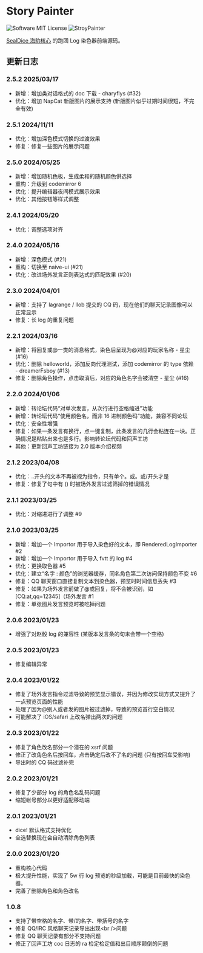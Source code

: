# Story Painter

![Software MIT License](https://img.shields.io/badge/license-MIT-brightgreen.svg?style=flat-square)
![StroyPainter](https://img.shields.io/badge/SealDice-StroyPainter-blue)

[SealDice 海豹核心](https://github.com/sealdice/sealdice) 的跑团 Log 染色器前端源码。

## 更新日志

### 2.5.2 2025/03/17

- 新增：增加类对话格式的 doc 下载  - charyflys (#32)
- 优化：增加 NapCat 新版图片的展示支持 (新版图片似乎过期时间很短，不完全有效)

### 2.5.1 2024/11/11

- 优化：增加深色模式切换的过渡效果
- 修复：修复一些图片的展示问题 

### 2.5.0 2024/05/25

- 新增：增加随机色板，生成柔和的随机颜色供选择
- 重构：升级到 codemirror 6
- 优化：提升编辑器夜间模式展示效果
- 优化：其他按钮等样式调整

### 2.4.1 2024/05/20

- 优化：调整选项对齐

### 2.4.0 2024/05/16

- 新增：深色模式 (#21)
- 重构：切换至 naive-ui (#21)
- 优化：改进场外发言正则表达式的匹配效果 (#20)

### 2.3.0 2024/04/01

- 新增：支持了 lagrange / llob 提交的 CQ 码，现在他们的聊天记录图像可以正常显示
- 修复：长 log 的重复问题

### 2.2.1 2024/03/16

- 新增：将回复或@一类的消息格式，染色后呈现为@对应的玩家名称 - 星尘 (#16)
- 优化：删除 helloworld，添加反向代理测试，添加 codemirror 的 type 依赖 - dreamerFsboy (#13)
- 修复：删除角色操作，点击取消后，对应的角色名字会被清空 - 星尘 (#16)

### 2.2.0 2024/01/06

- 新增：转论坛代码“对单次发言，从次行进行空格缩进”功能
- 新增：转论坛代码“使用颜色名，而非 16 进制颜色码”功能，兼容不同论坛
- 优化：安全性增强
- 修复：如果一条发言有换行，点一键复制，此条发言的几行会粘连在一块。正确情况是粘贴出来也是多行。影响转论坛代码和回声工坊
- 其他：更新回声工坊链接为 2.0 版本介绍视频

### 2.1.2 2023/04/08

- 优化：..开头的文本不再被视为指令，只有单个。或。或/开头才是
- 修复：修复了句中有 () 时被场外发言过滤筛掉的错误情况

### 2.1.1 2023/03/25

- 优化：对缩进进行了调整 #9

### 2.1.0 2023/03/25

- 新增：增加一个 Importor 用于导入染色好的文本，即 RenderedLogImporter #2
- 新增：增加一个 Importor 用于导入 fvtt 的 log #4
- 优化：更换取色器 #5
- 优化：建立“名字 : 颜色”的浏览器缓存，同名角色第二次访问保持颜色不变 #6
- 修复：QQ 聊天窗口直接复制文本到染色器，预览时时间信息丢失 #3
- 修复：如果为场外发言前做了@或回复，将不会被识别，如 [CQ:at,qq=12345]（场外发言 #1
- 修复：单张图片发言预览时被吃掉问题

### 2.0.6 2023/01/23

- 增强了对赵骰 log 的兼容性 (某版本发言条的句末会带一个空格)

### 2.0.5 2023/01/23

- 修复编辑异常

### 2.0.4 2023/01/22

- 修复了场外发言指令过滤导致的预览显示错误，并因为修改实现方式又提升了一点预览页面的性能
- 处理了因为@别人或者发的图片被过滤掉，导致的预览首行空白情况
- 可能解决了 iOS/safari 上改名弹出两次的问题

### 2.0.3 2023/01/22

- 修复了角色改名部分一个潜在的 xsrf 问题
- 修正了改角色名后按回车，点击确定后改不了名的问题 (只有按回车受影响)
- 导出时的 CQ 码过滤补完

### 2.0.2 2023/01/21

- 修复了少部分 log 的角色名乱码问题
- 缩短帐号部分以更好适配移动端

### 2.0.1 2023/01/21

- dice! 默认格式支持优化
- 全选替换现在会自动清除角色列表

### 2.0.0 2023/01/20

- 重构核心代码
- 极大提升性能，实现了 5w 行 log 预览的秒级加载，可能是目前最快的染色器。
- 完善了删除角色和角色改名

### 1.0.8

- 支持了带空格的名字、带/的名字、带括号的名字
- 修复 QQ/IRC 风格聊天记录导出出现\<br />问题
- 修复 QQ 聊天记录有部分不支持问题
- 修正了回声工坊 coc 日志的 ra 检定检定值和出目顺序颠倒的问题
